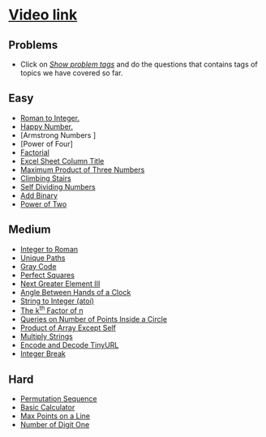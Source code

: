 # [Video link](https://youtu.be/lmSpZ0bjCyQ)

## Problems
- Click on [*Show problem tags*](https://leetcode.com/tag/math/) and do the questions that contains tags of topics we have covered so far.

## Easy
- [Roman to Integer.](https://leetcode.com/problems/roman-to-integer/)
- [Happy Number.](https://leetcode.com/problems/happy-number/)
- [Armstrong Numbers ]
- [Power of Four]
- [Factorial](https://practice.geeksforgeeks.org/problems/factorial5739/1/?category[]=Mathematical&category[]=Mathematical&page=3&query=category[]Mathematicalpage3category[]Mathematical)
- [Excel Sheet Column Title](https://leetcode.com/problems/excel-sheet-column-title/)
- [Maximum Product of Three Numbers](https://leetcode.com/problems/maximum-product-of-three-numbers/)
- [Climbing Stairs](https://leetcode.com/problems/climbing-stairs/)
- [Self Dividing Numbers](https://leetcode.com/problems/self-dividing-numbers/)
- [Add Binary](https://leetcode.com/problems/add-binary/)
- [Power of Two](https://leetcode.com/problems/power-of-two/)

## Medium
- [Integer to Roman](https://leetcode.com/problems/integer-to-roman/)
- [Unique Paths](https://leetcode.com/problems/unique-paths/)
- [Gray Code](https://leetcode.com/problems/gray-code/)
- [Perfect Squares](https://leetcode.com/problems/perfect-squares/)
- [Next Greater Element III](https://leetcode.com/problems/next-greater-element-iii/)
- [Angle Between Hands of a Clock](https://leetcode.com/problems/angle-between-hands-of-a-clock/)
- [String to Integer (atoi)](https://leetcode.com/problems/string-to-integer-atoi/)
- [The k<sup>th</sup> Factor of n](https://leetcode.com/problems/the-kth-factor-of-n/)
- [Queries on Number of Points Inside a Circle](https://leetcode.com/problems/queries-on-number-of-points-inside-a-circle/)
- [Product of Array Except Self](https://leetcode.com/problems/product-of-array-except-self/)
- [Multiply Strings](https://leetcode.com/problems/multiply-strings/)
- [Encode and Decode TinyURL](https://leetcode.com/problems/encode-and-decode-tinyurl/)
- [Integer Break](https://leetcode.com/problems/integer-break/)


## Hard
- [Permutation Sequence](https://leetcode.com/problems/permutation-sequence/)
- [Basic Calculator](https://leetcode.com/problems/basic-calculator/)
- [Max Points on a Line](https://leetcode.com/problems/max-points-on-a-line/)
- [Number of Digit One](https://leetcode.com/problems/number-of-digit-one/)

